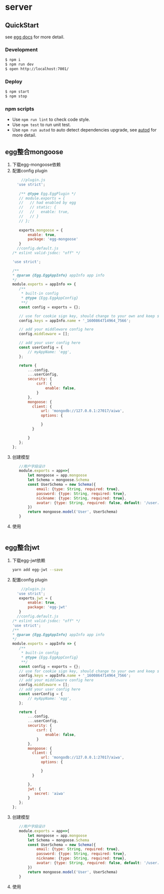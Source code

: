 # server



## QuickStart

<!-- add docs here for user -->

see [egg docs][egg] for more detail.

### Development

```bash
$ npm i
$ npm run dev
$ open http://localhost:7001/
```

### Deploy

```bash
$ npm start
$ npm stop
```

### npm scripts

- Use `npm run lint` to check code style.
- Use `npm test` to run unit test.
- Use `npm run autod` to auto detect dependencies upgrade, see [autod](https://www.npmjs.com/package/autod) for more detail.

## egg整合mongoose
1. 下载egg-mongoose依赖
2. 配置config plugin
    ```js
        //plugin.js
      'use strict';
       
       /** @type Egg.EggPlugin */
       // module.exports = {
       //   // had enabled by egg
       //   // static: {
       //   //   enable: true,
       //   // }
       // };
       
       exports.mongoose = {
           enable: true,
           package: 'egg-mongoose'
       }
      //config.default.js
   /* eslint valid-jsdoc: "off" */
   
   'use strict';
   
   /**
    * @param {Egg.EggAppInfo} appInfo app info
    */
   module.exports = appInfo => {
       /**
        * built-in config
        * @type {Egg.EggAppConfig}
        **/
       const config = exports = {};
   
       // use for cookie sign key, should change to your own and keep security
       config.keys = appInfo.name + '_1600864714964_7566';
   
       // add your middleware config here
       config.middleware = [];
   
       // add your user config here
       const userConfig = {
           // myAppName: 'egg',
       };
   
       return {
           ...config,
           ...userConfig,
           security: {
               csrf: {
                   enable: false,
               }
           },
           mongoose: {
             client: {
                 url: 'mongodb://127.0.0.1:27017/aiwa',
                 options: {
   
                 }
             }
   
           }
       };
   };


3. 创建模型
    ```js
       //用户字段设计
       module.exports = app=>{
           let mongoose = app.mongoose
           let Schema = mongoose.Schema
           const UserSchema = new Schema({
               email: {type: String, required: true},
               password: {type: String, required: true},
               nickname: {type: String, required: true},
               avatar: {type: String, required: false, default: '/user.png'},
           })
           return mongoose.model('User', UserSchema)
       }
   ```
4. 使用
    ```js
    
    ```

## egg整合jwt
1. 下载egg-jwt依赖
    ```bash
    yarn add egg-jwt --save
    ```
2. 配置config plugin
    ```js
        //plugin.js
      'use strict';
       exports.jwt = {
           enable: true,
           package: 'egg-jwt'
       }
      //config.default.js
   /* eslint valid-jsdoc: "off" */
   'use strict';
   /**
    * @param {Egg.EggAppInfo} appInfo app info
    */
   module.exports = appInfo => {
       /**
        * built-in config
        * @type {Egg.EggAppConfig}
        **/
       const config = exports = {};
       // use for cookie sign key, should change to your own and keep security
       config.keys = appInfo.name + '_1600864714964_7566';
       // add your middleware config here
       config.middleware = [];
       // add your user config here
       const userConfig = {
           // myAppName: 'egg',
       };
   
       return {
           ...config,
           ...userConfig,
           security: {
               csrf: {
                   enable: false,
               }
           },
           mongoose: {
             client: {
                 url: 'mongodb://127.0.0.1:27017/aiwa',
                 options: {
   
                 }
             }
   
           },
           jwt: {
              secret: 'aiwa'
           }   
       };
   };


3. 创建模型
    ```js
       //用户字段设计
       module.exports = app=>{
           let mongoose = app.mongoose
           let Schema = mongoose.Schema
           const UserSchema = new Schema({
               email: {type: String, required: true},
               password: {type: String, required: true},
               nickname: {type: String, required: true},
               avatar: {type: String, required: false, default: '/user.png'},
           })
           return mongoose.model('User', UserSchema)
       }
   ```
4. 使用
    ```js
    
    ```

[egg]: https://eggjs.org